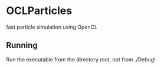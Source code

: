 OCLParticles
============

fast particle simulation using OpenCL

Running
-------

Run the executable from the directory root, not from ./Debug!
